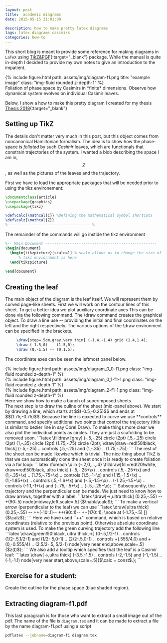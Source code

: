 ```yaml
---
layout: post
title:  academic diagrams
date: 2015-05-15 21:01:00

description: how to make pretty latex diagrams
tags: latex diagrams casimirs
categories: how-to
---
```


This short blog is meant to provide some reference for making diagrams in `LaTeX` using [TikZ&PGF](https://www.bu.edu/math/files/2013/08/tikzpgfmanual.pdf){:target="\_blank"} package. While the manual is quite in-depth I decided to provide my own notes to give an introduction to the impatient.

<div class="d-flex justify-content-center">
  <div>{% include figure.html path: assets/img/diagram-f1.png title: "example image" class: "img-fluid rounded z-depth-1" %}</div>
</div>
<div class="caption">
    Foliation of phase space by Casimirs in *finite* dimensions. Observe how dynamical system evolves on individual Casimir leaves.
</div>

Below, I show a how to make this pretty diagram I created for my thesis [Thesis 2018](https://repositories.lib.utexas.edu/handle/2152/68628){:target="\_blank"}

## Setting up TikZ

The details don't matter very much in this post, but this object comes from noncanonical Hamiltonian formalism. The idea is to show how the phase-space is *foliated* by such *Casimir* leaves, which are functionals that constrain trajectories of the system. I wanted a blob describing the space I am in, $$Z$$, as well as the pictures of the leaves and the trajectory. 

First we have to load the appropriate packages that will be needed prior to using the tikz environement:

```latex
\documentclass{article}
\usepackage{graphics}
\usepackage{tikz}

\def\calc{\mathcal{C}} %Defining the mathematical symbol shortcuts
\def\calz{\mathcal{Z}}
%--------------------------------------% 
```
The remainder of the commands will go instide the tikz environment

```latex
%-- Main Document --------------------------------------------------
\begin{document}
  \begin{tikzpicture}[scale=1] % scale allows us to change the size of the diagram
      % tikz enviornment is here  
  \end{tikzpicture}
		
\end{document}
```

## Creating the leaf

The main object of the diagram is the leaf itself. We will represent them by curved page-like sheets. First we will work on the contour lines of this sheet. To get a better idea we plot auxiliary coordinate axes  This can be done via the following command. The \draw command creates the graphical object. To draw a line use -- providing the initial and final coordinates on the left and the right respectively. The various options of the \draw environment can be specified in the brackets. 
```latex
     \draw[step=.5cm,gray,very thin] (-1.4,-1.4) grid (1.4,1.4);
     \draw (-1.5,0) -- (1.5,0);
     \draw (0,-1.5) -- (0,1.5);
```
The coordinate axes can be seen the leftmost panel below. 
<div class="row mt-3">
    <div class="col-sm mt-3 mt-md-0">
        {% include figure.html path: assets/img/diagram_0_0-f1.png class: "img-fluid rounded z-depth-1" %}
    </div>
    <div class="col-sm mt-3 mt-md-0">
        {% include figure.html path: assets/img/diagram_0_1-f1-1.png class: "img-fluid rounded z-depth-1" %}
    </div>
    <div class="col-sm mt-3 mt-md-0">
        {% include figure.html path: assets/img/diagram_2-f1-1.png class: "img-fluid rounded z-depth-1" %}
    </div>
</div>
<div class="caption">
    Here we show how to make a bunch of superimposed sheets.
</div>
The next step is to draw the ouline of the sheet (mid-panel above). We start by drawing a line, which starts at $$(-0.5,-0.25)$$ and ends at $$(1.75,-0.75)$$. Because the line is epxected to curve we use **controls** command, and specify additional two points that control the trajectory (this is similar to bezier line in say Corel Draw). To make things more clear we also plot the inidividual points as circles. They are just a scafolding to be removed soon.
```latex
    \filldraw [gray] (-.5,-.25) circle (2pt)
     (.5,-.25) circle (2pt)
     (1,-.35) circle (2pt)
     (1.75,-.75) circle (2pt);
    \draw[draw=red!50!black,  thick] (-.5,-.25) .. controls (.5,-.25) and (1,-.35) .. (1.75,-.75);
```
The rest of the sheet can be made likewise which is trivial. The nice thing about TikZ is that we can automatically clone the sheet once it is ready to create foliation via a for loop:
```latex
    \foreach \x in {-.2,0,...,.4}	
	\filldraw[fill=red!20!white, draw=red!50!black, ultra thick] (-.5,-.25+\x) 
		.. controls (.5,-.25+\x) and (1,-.35+\x) .. (1.75,-.75+\x)
		.. controls (1.5,-1+\x) and (1.15,-1.5+\x) .. (1,-1.85+\x)
		.. controls (.5,-1.6+\x) and (-.5,-1.5+\x) .. (-1.25,-1.5+\x)
		.. controls (-1.1,-1+\x) and (-.75,-.5+\x) .. (-.5,-.25+\x);
```
Subsequently, the trajectory and the perpendicular can be made. We just need to know how to draw arrows, together with a label. 
```latex
    \draw[->,ultra thick] (0.25,-.55) -- +(90:.5) node[midway,left,scale=.5] {$\nabla\calc$}; 
```
To make a vertical arrow (perpendicular to the leaf) we can use
```latex
\draw[ultra thick] (0.25,-.55) -- ++(-10:.1)-- ++(90:.1)-- ++(170:.1);
					\node at (-1.75,-.5) [] {$\calz$};		
```
Here we have used ``++'' command, which is based on relative coordinates (relative to the previous point). Otherwise absolute coordinate system is used. 
To make the green curving trajectory add the following line
```latex
   \draw[green!50!black, ultra thick,->] (0-.5,1/2-1) .. controls (1/2-.5,1/2-1) and (1/2-.5,0-1) 
        .. (2/2-.5,0-1) .. controls +(.555/4,0) and
		 +(0,-0.555/4) .. (2.5/2-.5,.5/2-1) node[very near end,above,scale=.5] {$z(t)$};
```
We also add a tooltip which specifies that the leaf is a Casimir leaf:
```latex
   \draw[->,ultra thick] (-3.5,-1.5) .. controls (-2,-1.5) and (-1,-1.5) .. (-1,-1.1) 
          node[very near start,above,scale=.5]{$\calc = const$.};
```

## Exercise for a student:

Create the outline for the phase space (blue shaded region).


## Extracting diagram-f1.pdf

This last paragraph is for those who want to extract a small image out of the pdf. The name of the file is `diagram.tex` and it can be made to extract a file by the name diagram-f1.pdf using a script 
```bash
pdflatex --jobname=diagram-f1 diagram.tex
```
